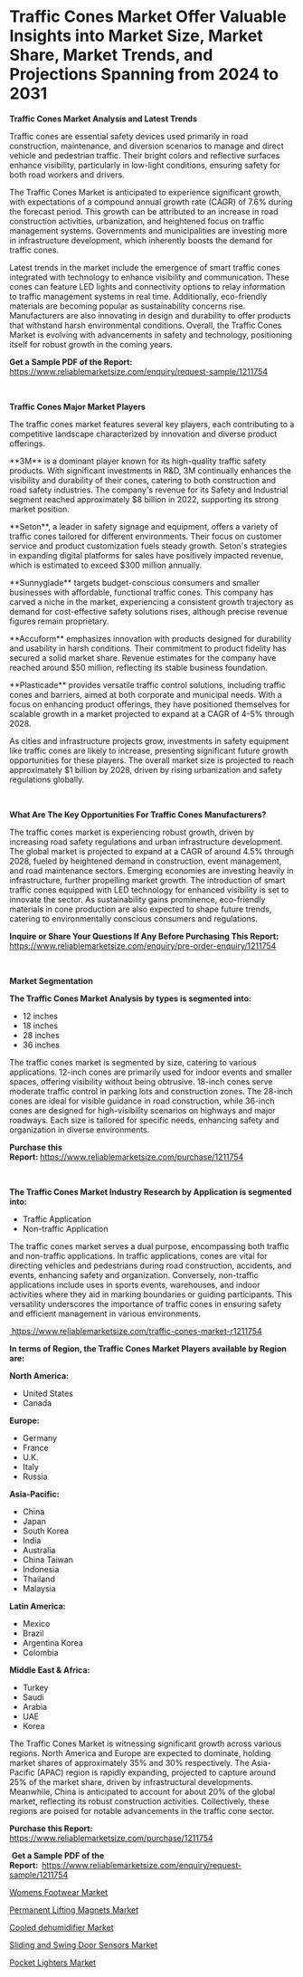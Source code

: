 <p><h1>Traffic Cones Market Offer Valuable Insights into Market Size, Market Share, Market Trends, and Projections Spanning from 2024 to 2031</h1></p><p><strong>Traffic Cones Market Analysis and Latest Trends</strong></p>
<p><p>Traffic cones are essential safety devices used primarily in road construction, maintenance, and diversion scenarios to manage and direct vehicle and pedestrian traffic. Their bright colors and reflective surfaces enhance visibility, particularly in low-light conditions, ensuring safety for both road workers and drivers.</p><p>The Traffic Cones Market is anticipated to experience significant growth, with expectations of a compound annual growth rate (CAGR) of 7.6% during the forecast period. This growth can be attributed to an increase in road construction activities, urbanization, and heightened focus on traffic management systems. Governments and municipalities are investing more in infrastructure development, which inherently boosts the demand for traffic cones.</p><p>Latest trends in the market include the emergence of smart traffic cones integrated with technology to enhance visibility and communication. These cones can feature LED lights and connectivity options to relay information to traffic management systems in real time. Additionally, eco-friendly materials are becoming popular as sustainability concerns rise. Manufacturers are also innovating in design and durability to offer products that withstand harsh environmental conditions. Overall, the Traffic Cones Market is evolving with advancements in safety and technology, positioning itself for robust growth in the coming years.</p></p>
<p><strong>Get a Sample PDF of the Report:&nbsp;</strong> <a href="https://www.reliablemarketsize.com/enquiry/request-sample/1211754?utm_campaign=1169&utm_medium=2&utm_source=Github&utm_content=ia&utm_term=05102024&utm_id=traffic-cones">https://www.reliablemarketsize.com/enquiry/request-sample/1211754</a></p>
<p>&nbsp;</p>
<p><strong>Traffic Cones Major Market Players</strong></p>
<p><p>The traffic cones market features several key players, each contributing to a competitive landscape characterized by innovation and diverse product offerings.</p><p>**3M** is a dominant player known for its high-quality traffic safety products. With significant investments in R&D, 3M continually enhances the visibility and durability of their cones, catering to both construction and road safety industries. The company's revenue for its Safety and Industrial segment reached approximately $8 billion in 2022, supporting its strong market position.</p><p>**Seton**, a leader in safety signage and equipment, offers a variety of traffic cones tailored for different environments. Their focus on customer service and product customization fuels steady growth. Seton's strategies in expanding digital platforms for sales have positively impacted revenue, which is estimated to exceed $300 million annually.</p><p>**Sunnyglade** targets budget-conscious consumers and smaller businesses with affordable, functional traffic cones. This company has carved a niche in the market, experiencing a consistent growth trajectory as demand for cost-effective safety solutions rises, although precise revenue figures remain proprietary.</p><p>**Accuform** emphasizes innovation with products designed for durability and usability in harsh conditions. Their commitment to product fidelity has secured a solid market share. Revenue estimates for the company have reached around $50 million, reflecting its stable business foundation.</p><p>**Plasticade** provides versatile traffic control solutions, including traffic cones and barriers, aimed at both corporate and municipal needs. With a focus on enhancing product offerings, they have positioned themselves for scalable growth in a market projected to expand at a CAGR of 4-5% through 2028.</p><p>As cities and infrastructure projects grow, investments in safety equipment like traffic cones are likely to increase, presenting significant future growth opportunities for these players. The overall market size is projected to reach approximately $1 billion by 2028, driven by rising urbanization and safety regulations globally.</p></p>
<p>&nbsp;</p>
<p><strong>What Are The Key Opportunities For Traffic Cones Manufacturers?</strong></p>
<p><p>The traffic cones market is experiencing robust growth, driven by increasing road safety regulations and urban infrastructure development. The global market is projected to expand at a CAGR of around 4.5% through 2028, fueled by heightened demand in construction, event management, and road maintenance sectors. Emerging economies are investing heavily in infrastructure, further propelling market growth. The introduction of smart traffic cones equipped with LED technology for enhanced visibility is set to innovate the sector. As sustainability gains prominence, eco-friendly materials in cone production are also expected to shape future trends, catering to environmentally conscious consumers and regulations.</p></p>
<p><strong>Inquire or Share Your Questions If Any Before Purchasing This Report:</strong> <a href="https://www.reliablemarketsize.com/enquiry/pre-order-enquiry/1211754?utm_campaign=1169&utm_medium=2&utm_source=Github&utm_content=ia&utm_term=05102024&utm_id=traffic-cones">https://www.reliablemarketsize.com/enquiry/pre-order-enquiry/1211754</a></p>
<p>&nbsp;</p>
<p><strong>Market Segmentation</strong></p>
<p><strong>The Traffic Cones Market Analysis by types is segmented into:</strong></p>
<p><ul><li>12 inches</li><li>18 inches</li><li>28 inches</li><li>36 inches</li></ul></p>
<p><p>The traffic cones market is segmented by size, catering to various applications. 12-inch cones are primarily used for indoor events and smaller spaces, offering visibility without being obtrusive. 18-inch cones serve moderate traffic control in parking lots and construction zones. The 28-inch cones are ideal for visible guidance in road construction, while 36-inch cones are designed for high-visibility scenarios on highways and major roadways. Each size is tailored for specific needs, enhancing safety and organization in diverse environments.</p></p>
<p><strong>Purchase this Report:&nbsp;</strong><a href="https://www.reliablemarketsize.com/purchase/1211754?utm_campaign=1169&utm_medium=2&utm_source=Github&utm_content=ia&utm_term=05102024&utm_id=traffic-cones">https://www.reliablemarketsize.com/purchase/1211754</a></p>
<p>&nbsp;</p>
<p><strong>The Traffic Cones Market Industry Research by Application is segmented into:</strong></p>
<p><ul><li>Traffic Application</li><li>Non-traffic Application</li></ul></p>
<p><p>The traffic cones market serves a dual purpose, encompassing both traffic and non-traffic applications. In traffic applications, cones are vital for directing vehicles and pedestrians during road construction, accidents, and events, enhancing safety and organization. Conversely, non-traffic applications include uses in sports events, warehouses, and indoor activities where they aid in marking boundaries or guiding participants. This versatility underscores the importance of traffic cones in ensuring safety and efficient management in various environments.</p></p>
<p><a href="https://www.reliablemarketsize.com/traffic-cones-market-r1211754?utm_campaign=1169&utm_medium=2&utm_source=Github&utm_content=ia&utm_term=05102024&utm_id=traffic-cones">&nbsp;https://www.reliablemarketsize.com/traffic-cones-market-r1211754</a></p>
<p><strong>In terms of Region, the Traffic Cones Market Players available by Region are:</strong></p>
<p>
    <p> <strong> North America: </strong>
        <ul>
            <li>United States</li>
            <li>Canada</li>
        </ul>
        </p> 
    <p> <strong> Europe: </strong>
        <ul>
            <li>Germany</li>
            <li>France</li>
            <li>U.K.</li>
            <li>Italy</li>
            <li>Russia</li>
        </ul>
        </p> 
    <p> <strong> Asia-Pacific: </strong>
        <ul>
            <li>China</li>
            <li>Japan</li>
            <li>South Korea</li>
            <li>India</li>
            <li>Australia</li>
            <li>China Taiwan</li>
            <li>Indonesia</li>
            <li>Thailand</li>
            <li>Malaysia</li>
        </ul>
        </p> 
    <p> <strong> Latin America: </strong>
        <ul>
            <li>Mexico</li>
            <li>Brazil</li>
            <li>Argentina Korea</li>
            <li>Colombia</li>
        </ul>
        </p> 
    <p> <strong> Middle East & Africa: </strong>
        <ul>
            <li>Turkey</li>
            <li>Saudi</li>
            <li>Arabia</li>
            <li>UAE</li>
            <li>Korea</li>
        </ul>
    </p>
    </p>
<p><p>The Traffic Cones Market is witnessing significant growth across various regions. North America and Europe are expected to dominate, holding market shares of approximately 35% and 30% respectively. The Asia-Pacific (APAC) region is rapidly expanding, projected to capture around 25% of the market share, driven by infrastructural developments. Meanwhile, China is anticipated to account for about 20% of the global market, reflecting its robust construction activities. Collectively, these regions are poised for notable advancements in the traffic cone sector.</p></p>
<p><strong>Purchase this Report: </strong><a href="https://www.reliablemarketsize.com/purchase/1211754?utm_campaign=1169&utm_medium=2&utm_source=Github&utm_content=ia&utm_term=05102024&utm_id=traffic-cones">https://www.reliablemarketsize.com/purchase/1211754</a></p>
<p>&nbsp;<strong>Get a Sample PDF of the Report:&nbsp;&nbsp;</strong><a href="https://www.reliablemarketsize.com/enquiry/request-sample/1211754?utm_campaign=1169&utm_medium=2&utm_source=Github&utm_content=ia&utm_term=05102024&utm_id=traffic-cones">https://www.reliablemarketsize.com/enquiry/request-sample/1211754</a></p>
<p><strong></strong></p>
<p><p><a href="https://www.linkedin.com/pulse/global-womens-footwear-market-pulse-trends-growth-analysis-2024-rf2ec?utm_campaign=1169&utm_medium=2&utm_source=Github&utm_content=ia&utm_term=05102024&utm_id=traffic-cones">Womens Footwear Market</a></p><p><a href="https://www.linkedin.com/pulse/permanent-lifting-magnets-spectrum-usage-patterns-sector-fj6te?utm_campaign=1169&utm_medium=2&utm_source=Github&utm_content=ia&utm_term=05102024&utm_id=traffic-cones">Permanent Lifting Magnets Market</a></p><p><a href="https://issuu.com/reportprime-2/docs/cooled-dehumidifier-market-size-203_a505de4a45c33c?utm_campaign=1169&utm_medium=2&utm_source=Github&utm_content=ia&utm_term=05102024&utm_id=traffic-cones">Cooled dehumidifier Market</a></p><p><a href="https://issuu.com/reportprime-2/docs/sliding-and-swing-door-sensors-mark_a1a8f668d68ad1?utm_campaign=1169&utm_medium=2&utm_source=Github&utm_content=ia&utm_term=05102024&utm_id=traffic-cones">Sliding and Swing Door Sensors Market</a></p><p><a href="https://www.linkedin.com/pulse/surfing-pocket-lighters-wave-riding-market-currents-2031-approacht-jlbse?utm_campaign=1169&utm_medium=2&utm_source=Github&utm_content=ia&utm_term=05102024&utm_id=traffic-cones">Pocket Lighters Market</a></p></p>